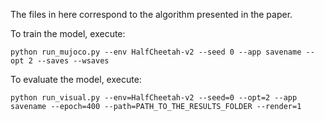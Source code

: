 The files in here correspond to the algorithm presented in the paper.

To train the model, execute:

```setup
python run_mujoco.py --env HalfCheetah-v2 --seed 0 --app savename --opt 2 --saves --wsaves
```

To evaluate the model, execute:

```setup
python run_visual.py --env=HalfCheetah-v2 --seed=0 --opt=2 --app savename --epoch=400 --path=PATH_TO_THE_RESULTS_FOLDER --render=1
```



